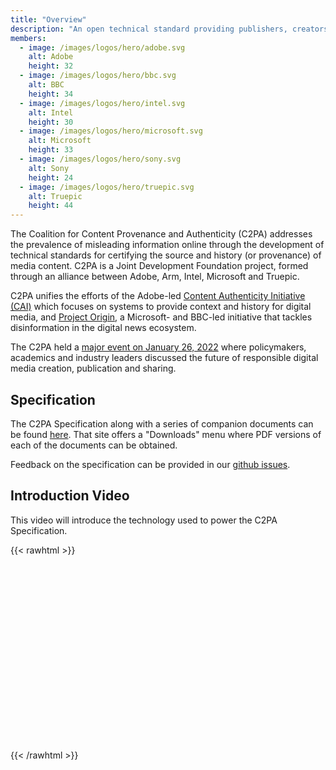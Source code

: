```yaml
---
title: "Overview"
description: "An open technical standard providing publishers, creators, and consumers the ability to trace the origin of different types of media."
members:
  - image: /images/logos/hero/adobe.svg
    alt: Adobe
    height: 32
  - image: /images/logos/hero/bbc.svg
    alt: BBC
    height: 34
  - image: /images/logos/hero/intel.svg
    alt: Intel
    height: 30
  - image: /images/logos/hero/microsoft.svg
    alt: Microsoft
    height: 33
  - image: /images/logos/hero/sony.svg
    alt: Sony
    height: 24
  - image: /images/logos/hero/truepic.svg
    alt: Truepic
    height: 44
---
```


The Coalition for Content Provenance and Authenticity (C2PA) addresses the prevalence of misleading information online through the development of technical standards for certifying the source and history (or provenance) of media content. C2PA is a Joint Development Foundation project, formed through an alliance between Adobe, Arm, Intel, Microsoft and Truepic.

C2PA unifies the efforts of the Adobe-led [Content Authenticity Initiative (CAI)](https://contentauthenticity.org/) which focuses on systems to provide context and history for digital media, and [Project Origin](https://www.originproject.info/), a Microsoft- and BBC-led initiative that tackles disinformation in the digital news ecosystem.

The C2PA held a [major event on January 26, 2022](./jan-2022_event) where policymakers, academics and industry leaders discussed the future of responsible digital media creation, publication and sharing. 

## Specification

The C2PA Specification along with a series of companion documents can be found [here](https://c2pa.org/specifications/specifications/1.3/index.html). That site offers a "Downloads" menu where PDF versions of each of the documents can be obtained.

Feedback on the specification can be provided in our [github issues](https://github.com/c2pa-org/specifications/issues).

## Introduction Video

This video will introduce the technology used to power the C2PA Specification.

{{< rawhtml >}}
<script src="https://fast.wistia.com/embed/medias/5net7rtuhf.jsonp" async></script><script src="https://fast.wistia.com/assets/external/E-v1.js" async></script><div class="wistia_responsive_padding" style="padding:56.25% 0 0 0;position:relative;"><div class="wistia_responsive_wrapper" style="height:50%;left:0;position:absolute;top:0;width:50%;"><div class="wistia_embed wistia_async_5net7rtuhf seo=false videoFoam=true" style="height:100%;position:relative;width:100%"><div class="wistia_swatch" style="height:100%;left:0;opacity:0;overflow:hidden;position:absolute;top:0;transition:opacity 200ms;width:100%;"><img src="https://fast.wistia.com/embed/medias/5net7rtuhf/swatch" style="filter:blur(5px);height:100%;object-fit:contain;width:100%;" alt="" aria-hidden="true" onload="this.parentNode.style.opacity=1;" /></div></div></div></div>
{{< /rawhtml >}}

